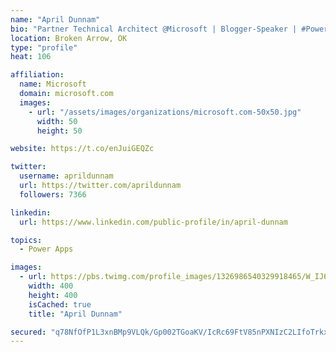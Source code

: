```yaml
---
name: "April Dunnam"
bio: "Partner Technical Architect @Microsoft | Blogger-Speaker | #PowerApps, #PowerAutomate, #Office365, #SharePoint | #WIT | #Karaoke Queen"
location: Broken Arrow, OK
type: "profile"
heat: 106

affiliation:
  name: Microsoft
  domain: microsoft.com
  images:
    - url: "/assets/images/organizations/microsoft.com-50x50.jpg"
      width: 50
      height: 50

website: https://t.co/enJuiGEQZc

twitter:
  username: aprildunnam
  url: https://twitter.com/aprildunnam
  followers: 7366

linkedin:
  url: https://www.linkedin.com/public-profile/in/april-dunnam

topics:
  - Power Apps

images:
  - url: https://pbs.twimg.com/profile_images/1326986540329918465/W_IJ6Ih2_400x400.jpg
    width: 400
    height: 400
    isCached: true
    title: "April Dunnam"

secured: "q78NfOfP1L3xnBMp9VLQk/Gp002TGoaKV/IcRc69FtV85nPXNIzC2LIfoTrkxw0wPkwRikVNd+D8h4nAfY+B0EC+ZiBUyEuwC1Z1nE2Gk0BeRq2A1/XqbcbxsibmaC8fCM/Ufxm8YF1IDiRygyW+47ZuQuzmFOfy+g81r6fxWcovHRHGRO8SyWXzs4dYUWuKcmNjMxYNzksY/MUG8ggKQ8Hz+6z/1rDtZDUT4M8XRiD0B1UBR7zhVsgnLgsFXtX1nk/DQn5WKK3TABwFVXd9grGGY78LVrSdD/FnotL1xQIatm44xBjLQvmL08VIQ4BN3vpg11pkUd9sIoZzl5v3rU/Ug1BZOwP96SGENRCj7ElXJCYkX6IIS5Ycj5zjsHqEaIq7V18InXSH3DR2AqFW3pHudUQN1yuuZf28OTF95+k=;EgmxwLsm3Ts50hzlDOG7xg=="
---
```


